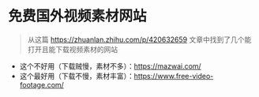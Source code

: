 # 免费国外视频素材网站
> 从这篇 https://zhuanlan.zhihu.com/p/420632659 文章中找到了几个能打开且能下载视频素材的网站
* 这个不好用（下载贼慢，素材不多）：https://mazwai.com/
* 这个最好用（下载不慢，素材丰富）：https://www.free-video-footage.com/
